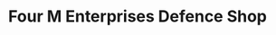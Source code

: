 ---
title: "Four M Enterprises Defence Shop"
url: /karachi/four-m-enterprises-defence-shop/
shop: Allgemein
---